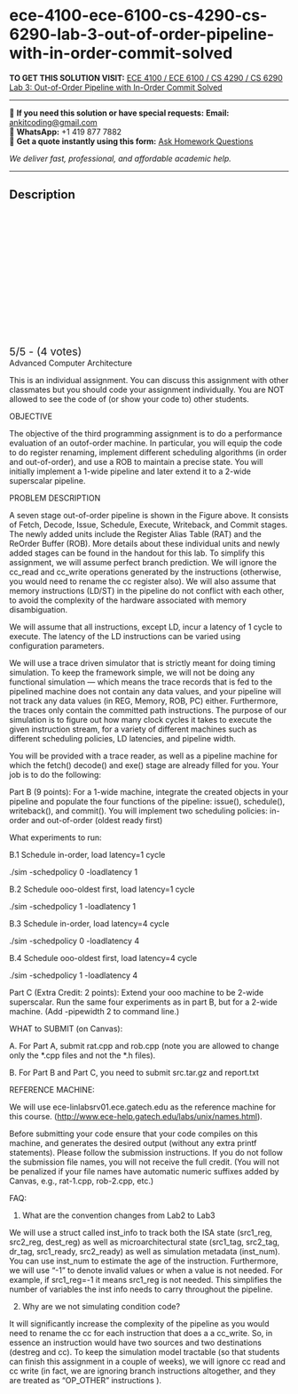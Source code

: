# ece-4100-ece-6100-cs-4290-cs-6290-lab-3-out-of-order-pipeline-with-in-order-commit-solved
**TO GET THIS SOLUTION VISIT:** [ECE 4100 / ECE 6100 / CS 4290 / CS 6290 Lab 3: Out-of-Order Pipeline with In-Order Commit Solved](https://www.ankitcodinghub.com/product/ece-4100-ece-6100-cs-4290-cs-6290-solved-2/)


---

📩 **If you need this solution or have special requests:** **Email:** ankitcoding@gmail.com  
📱 **WhatsApp:** +1 419 877 7882  
📄 **Get a quote instantly using this form:** [Ask Homework Questions](https://www.ankitcodinghub.com/services/ask-homework-questions/)

*We deliver fast, professional, and affordable academic help.*

---

<h2>Description</h2>



<div class="kk-star-ratings kksr-auto kksr-align-center kksr-valign-top" data-payload="{&quot;align&quot;:&quot;center&quot;,&quot;id&quot;:&quot;106003&quot;,&quot;slug&quot;:&quot;default&quot;,&quot;valign&quot;:&quot;top&quot;,&quot;ignore&quot;:&quot;&quot;,&quot;reference&quot;:&quot;auto&quot;,&quot;class&quot;:&quot;&quot;,&quot;count&quot;:&quot;4&quot;,&quot;legendonly&quot;:&quot;&quot;,&quot;readonly&quot;:&quot;&quot;,&quot;score&quot;:&quot;5&quot;,&quot;starsonly&quot;:&quot;&quot;,&quot;best&quot;:&quot;5&quot;,&quot;gap&quot;:&quot;4&quot;,&quot;greet&quot;:&quot;Rate this product&quot;,&quot;legend&quot;:&quot;5\/5 - (4 votes)&quot;,&quot;size&quot;:&quot;24&quot;,&quot;title&quot;:&quot;ECE 4100 \/ ECE 6100 \/ CS 4290 \/ CS 6290 Lab 3: Out-of-Order Pipeline with In-Order Commit Solved&quot;,&quot;width&quot;:&quot;138&quot;,&quot;_legend&quot;:&quot;{score}\/{best} - ({count} {votes})&quot;,&quot;font_factor&quot;:&quot;1.25&quot;}">

<div class="kksr-stars">

<div class="kksr-stars-inactive">
            <div class="kksr-star" data-star="1" style="padding-right: 4px">


<div class="kksr-icon" style="width: 24px; height: 24px;"></div>
        </div>
            <div class="kksr-star" data-star="2" style="padding-right: 4px">


<div class="kksr-icon" style="width: 24px; height: 24px;"></div>
        </div>
            <div class="kksr-star" data-star="3" style="padding-right: 4px">


<div class="kksr-icon" style="width: 24px; height: 24px;"></div>
        </div>
            <div class="kksr-star" data-star="4" style="padding-right: 4px">


<div class="kksr-icon" style="width: 24px; height: 24px;"></div>
        </div>
            <div class="kksr-star" data-star="5" style="padding-right: 4px">


<div class="kksr-icon" style="width: 24px; height: 24px;"></div>
        </div>
    </div>

<div class="kksr-stars-active" style="width: 138px;">
            <div class="kksr-star" style="padding-right: 4px">


<div class="kksr-icon" style="width: 24px; height: 24px;"></div>
        </div>
            <div class="kksr-star" style="padding-right: 4px">


<div class="kksr-icon" style="width: 24px; height: 24px;"></div>
        </div>
            <div class="kksr-star" style="padding-right: 4px">


<div class="kksr-icon" style="width: 24px; height: 24px;"></div>
        </div>
            <div class="kksr-star" style="padding-right: 4px">


<div class="kksr-icon" style="width: 24px; height: 24px;"></div>
        </div>
            <div class="kksr-star" style="padding-right: 4px">


<div class="kksr-icon" style="width: 24px; height: 24px;"></div>
        </div>
    </div>
</div>


<div class="kksr-legend" style="font-size: 19.2px;">
            5/5 - (4 votes)    </div>
    </div>
Advanced Computer Architecture

This is an individual assignment. You can discuss this assignment with other classmates but you should code your assignment individually. You are NOT allowed to see the code of (or show your code to) other students.

OBJECTIVE

The objective of the third programming assignment is to do a performance evaluation of an outof-order machine. In particular, you will equip the code to do register renaming, implement different scheduling algorithms (in order and out-of-order), and use a ROB to maintain a precise state. You will initially implement a 1-wide pipeline and later extend it to a 2-wide superscalar pipeline.

PROBLEM DESCRIPTION

A seven stage out-of-order pipeline is shown in the Figure above. It consists of Fetch, Decode, Issue, Schedule, Execute, Writeback, and Commit stages. The newly added units include the Register Alias Table (RAT) and the ReOrder Buffer (ROB). More details about these individual units and newly added stages can be found in the handout for this lab. To simplify this assignment, we will assume perfect branch prediction. We will ignore the cc_read and cc_write operations generated by the instructions (otherwise, you would need to rename the cc register also). We will also assume that memory instructions (LD/ST) in the pipeline do not conflict with each other, to avoid the complexity of the hardware associated with memory disambiguation.

We will assume that all instructions, except LD, incur a latency of 1 cycle to execute. The latency of the LD instructions can be varied using configuration parameters.

We will use a trace driven simulator that is strictly meant for doing timing simulation. To keep the framework simple, we will not be doing any functional simulation — which means the trace records that is fed to the pipelined machine does not contain any data values, and your pipeline will not track any data values (in REG, Memory, ROB, PC) either. Furthermore, the traces only contain the committed path instructions. The purpose of our simulation is to figure out how many clock cycles it takes to execute the given instruction stream, for a variety of different machines such as different scheduling policies, LD latencies, and pipeline width.

You will be provided with a trace reader, as well as a pipeline machine for which the fetch() decode() and exe() stage are already filled for you. Your job is to do the following:

Part B (9 points): For a 1-wide machine, integrate the created objects in your pipeline and populate the four functions of the pipeline: issue(), schedule(), writeback(), and commit(). You will implement two scheduling policies: in-order and out-of-order (oldest ready first)

What experiments to run:

B.1 Schedule in-order, load latency=1 cycle

./sim -schedpolicy 0 -loadlatency 1

B.2 Schedule ooo-oldest first, load latency=1 cycle

./sim -schedpolicy 1 -loadlatency 1

B.3 Schedule in-order, load latency=4 cycle

./sim -schedpolicy 0 -loadlatency 4

B.4 Schedule ooo-oldest first, load latency=4 cycle

./sim -schedpolicy 1 -loadlatency 4

Part C (Extra Credit: 2 points): Extend your ooo machine to be 2-wide superscalar. Run the same four experiments as in part B, but for a 2-wide machine. (Add -pipewidth 2 to command line.)

WHAT to SUBMIT (on Canvas):

A. For Part A, submit rat.cpp and rob.cpp (note you are allowed to change only the *.cpp files and not the *.h files).

B. For Part B and Part C, you need to submit src.tar.gz and report.txt

REFERENCE MACHINE:

We will use ece-linlabsrv01.ece.gatech.edu as the reference machine for this course. (http://www.ece-help.gatech.edu/labs/unix/names.html).

Before submitting your code ensure that your code compiles on this machine, and generates the desired output (without any extra printf statements). Please follow the submission instructions. If you do not follow the submission file names, you will not receive the full credit. (You will not be penalized if your file names have automatic numeric suffixes added by Canvas, e.g., rat-1.cpp, rob-2.cpp, etc.)

FAQ:

1. What are the convention changes from Lab2 to Lab3

We will use a struct called inst_info to track both the ISA state (src1_reg, src2_reg, dest_reg) as well as microarchitectural state (src1_tag, src2_tag, dr_tag, src1_ready, src2_ready) as well as simulation metadata (inst_num). You can use inst_num to estimate the age of the instruction. Furthermore, we will use “-1” to denote invalid values or when a value is not needed. For example, if src1_reg=-1 it means src1_reg is not needed. This simplifies the number of variables the inst info needs to carry throughout the pipeline.

2. Why are we not simulating condition code?

It will significantly increase the complexity of the pipeline as you would need to rename the cc for each instruction that does a a cc_write. So, in essence an instruction would have two sources and two destinations (destreg and cc). To keep the simulation model tractable (so that students can finish this assignment in a couple of weeks), we will ignore cc read and cc write (in fact, we are ignoring branch instructions altogether, and they are treated as “OP_OTHER” instructions ).
